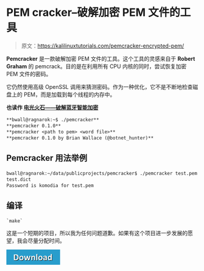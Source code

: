 # PEM cracker–破解加密 PEM 文件的工具

> 原文：<https://kalilinuxtutorials.com/pemcracker-encrypted-pem/>

**Pemcracker** 是一款破解加密 PEM 文件的工具。这个工具的灵感来自于 **Robert Graham** 的 pemcrack。目的是在利用所有 CPU 内核的同时，尝试恢复加密 PEM 文件的密码。

它仍然使用高级 OpenSSL 调用来猜测密码。作为一种优化，它不是不断地检查磁盘上的 PEM，而是加载到每个线程的内存中。

**也读作 [电光火石——破解蓝牙智能加密](https://kalilinuxtutorials.com/crackle-crack-bluetooth/)**

```
**bwall@ragnarok:~$ ./pemcracker** 
**pemcracker 0.1.0**
**pemcracker <path to pem> <word file>**
**pemcracker 0.1.0 by Brian Wallace (@botnet_hunter)** 
```

## **Pemcracker 用法举例**

```
bwall@ragnarok:~/data/publicprojects/pemcracker$ ./pemcracker test.pem test.dict
Password is komodia for test.pem 
```

## **编译**

```
`make` 
```

这是一个短期的项目，所以我为任何问题道歉。如果有这个项目进一步发展的愿望，我会尽量分配时间。

[![](img//d861a9096555aeb1980fc054015933d7.png)](https://github.com/bwall/pemcracker)